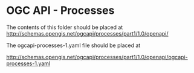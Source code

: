 # OGC API - Processes

The contents of this folder should be placed at http://schemas.opengis.net/ogcapi/processes/part1/1.0/openapi/

The ogcapi-processes-1.yaml file should be placed at

http://schemas.opengis.net/ogcapi/processes/part1/1.0/openapi/ogcapi-processes-1.yaml

